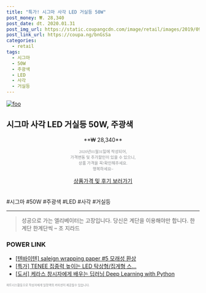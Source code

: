 ```yaml
--- 
title: "특가! 시그마 사각 LED 거실등 50W" 
post_money: ₩. 28,340 
post_date: dt. 2020.01.31 
post_img_url: https://static.coupangcdn.com/image/retail/images/2019/09/10/17/5/bb63d7ab-c082-4a7b-be70-240cc995bc3c.jpg 
post_link_url: https://coupa.ng/bnGsSa 
categories: 
  - retail 
tags: 
  - 시그마 
  - 50W 
  - 주광색 
  - LED 
  - 사각 
  - 거실등 
--- 
```

[![foo](https://static.coupangcdn.com/image/retail/images/2019/09/10/17/5/bb63d7ab-c082-4a7b-be70-240cc995bc3c.jpg)](https://coupa.ng/bnGsSa) 

## 시그마 사각 LED 거실등 50W, 주광색 
<p style="text-align: center;">**₩ 28,340**</p> 
<p style="text-align: center;"><span style="color: #898c8f; font-family: Georgia,Times,serif; font-size: 0.75em;">2020년01월31일에 작성되어, <br>가격변동 및 추가할인이 있을 수 있으니,<br> 상품 가격을 꼭!확인해주세요.<br>행복하세요~</span> 
</p>	 
<div markdown="0" style="text-align: center;"><a href="https://coupa.ng/bnGsSa" class="btn btn--success">상품가격 및 후기 보러가기</a></div> 
<br><br> 
  #시그마 #50W #주광색 #LED #사각 #거실등 
<hr> 

> 성공으로 가는 엘리베이터는 고장입니다. 당신은 계단을 이용해야만 합니다. 한계단 한계단씩 – 조 지라드 


### POWER LINK

* <a href="https://blog.naver.com/fasyy4321/221787751703" target="_blank">[텐바이텐] saleign wrapping paper #5 모래성 환상</a>
* <a href="https://blog.naver.com/sakai111/221786331916" target="_blank">[특가] TENEE 집중력 높이는 LED 탁상형/집게형 스...</a>
* <a href="https://blog.naver.com/santokki14/221777093664" target="_blank">[도서] 케라스 창시자에게 배우는 딥러닝 Deep Learning with Python</a>

<span style="color: #898c8f; font-family: Georgia,Times,serif; font-size: 0.55em;">파트너스활동으로 작성자에게 일정액의 커미션이 제공될수 있습니다.</span> 
